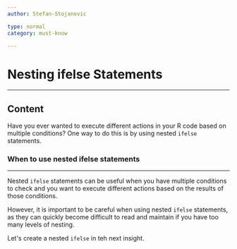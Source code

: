 ```yaml
---
author: Stefan-Stojanovic

type: normal
category: must-know

---
```


# Nesting ifelse Statements

---

## Content

Have you ever wanted to execute different actions in your R code based on multiple conditions? One way to do this is by using nested `ifelse` statements.

### When to use nested ifelse statements
---

Nested `ifelse` statements can be useful when you have multiple conditions to check and you want to execute different actions based on the results of those conditions. 

However, it is important to be careful when using nested `ifelse` statements, as they can quickly become difficult to read and maintain if you have too many levels of nesting.

Let's create a nested `ifelse` in teh next insight.